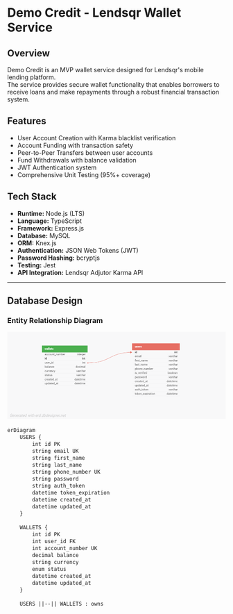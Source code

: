 # Demo Credit - Lendsqr Wallet Service

## Overview
Demo Credit is an MVP wallet service designed for Lendsqr's mobile lending platform.  
The service provides secure wallet functionality that enables borrowers to receive loans and make repayments through a robust financial transaction system.

## Features
- User Account Creation with Karma blacklist verification  
- Account Funding with transaction safety  
- Peer-to-Peer Transfers between user accounts  
- Fund Withdrawals with balance validation  
- JWT Authentication system  
- Comprehensive Unit Testing (95%+ coverage)  

## Tech Stack
- **Runtime:** Node.js (LTS)  
- **Language:** TypeScript  
- **Framework:** Express.js  
- **Database:** MySQL  
- **ORM:** Knex.js  
- **Authentication:** JSON Web Tokens (JWT)  
- **Password Hashing:** bcryptjs  
- **Testing:** Jest  
- **API Integration:** Lendsqr Adjutor Karma API  

---

## Database Design

### Entity Relationship Diagram

![E-R Digram](./image/demo-credit-mvp_1.png)

```mermaid
erDiagram
    USERS {
        int id PK
        string email UK
        string first_name
        string last_name
        string phone_number UK
        string password
        string auth_token
        datetime token_expiration
        datetime created_at
        datetime updated_at
    }
    
    WALLETS {
        int id PK
        int user_id FK
        int account_number UK
        decimal balance
        string currency
        enum status
        datetime created_at
        datetime updated_at
    }
    
    USERS ||--|| WALLETS : owns
